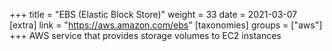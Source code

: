 +++
title = "EBS (Elastic Block Store)"
weight = 33
date = 2021-03-07
[extra]
link = "https://aws.amazon.com/ebs"
[taxonomies]
groups = ["aws"]
+++
AWS service that provides storage volumes to EC2 instances


